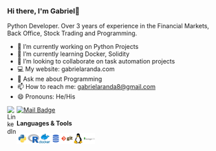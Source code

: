 ### Hi there, I'm Gabriel👋

<!--
**gabrielaranda8/gabrielaranda8** is a ✨ _special_ ✨ repository because its `README.md` (this file) appears on your GitHub profile.
-->
Python Developer. Over 3 years of experience in the Financial Markets, Back Office, Stock Trading and Programming.

- 🔭 I’m currently working on Python Projects
- 🌱 I’m currently learning Docker, Solidity
- 👯 I’m looking to collaborate on task automation projects
- 💻 My website: gabrielaranda.com
- 💬 Ask me about Programming
- 📫 How to reach me: gabrielaranda8@gmail.com
- 😄 Pronouns: He/His

[<img align="left" alt="LinkedIn" width="22px" src="https://raw.githubusercontent.com/n3wt0n/n3wt0n/master/assets/linkedin.svg" />][linkedin]
[![Mail Badge](https://img.shields.io/badge/-Email-c0392b?style=flat&labelColor=c0392b&logo=gmail&logoColor=white)][mail]

__Languages & Tools__

<img align="left" alt="Python" width="26px" src="https://raw.githubusercontent.com/github/explore/80688e429a7d4ef2fca1e82350fe8e3517d3494d/topics/python/python.png" />
<img align="left" alt="R" width="26px" src="https://raw.githubusercontent.com/github/explore/80688e429a7d4ef2fca1e82350fe8e3517d3494d/topics/r/r.png" />
<img align="left" alt="Docker" width="26px" src="https://raw.githubusercontent.com/github/explore/80688e429a7d4ef2fca1e82350fe8e3517d3494d/topics/docker/docker.png" />
<img align="left" alt="SQL" width="26px" src="https://raw.githubusercontent.com/github/explore/80688e429a7d4ef2fca1e82350fe8e3517d3494d/topics/sql/sql.png" />
<img align="left" alt="Git" width="26px" src="https://raw.githubusercontent.com/github/explore/80688e429a7d4ef2fca1e82350fe8e3517d3494d/topics/git/git.png" />
<img align="left" alt="Linux" width="26px" src="https://raw.githubusercontent.com/github/explore/80688e429a7d4ef2fca1e82350fe8e3517d3494d/topics/linux/linux.png" />
<img align="left" alt="Mongo" width="26px" src="https://raw.githubusercontent.com/github/explore/78df643247d429f6cc873026c0622819ad797942/topics/mongodb/mongodb.png" />

[linkedin]: https://www.linkedin.com/in/gabriel-alejandro-aranda-02714a151/
[mail]: mailto:gabrielaranda8@gmail.com
